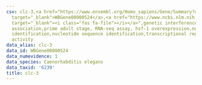 ```yaml
---
csv: clc-3,<a href="https://www.ensembl.org/Homo_sapiens/Gene/Summary?db=core;g=WBGene00000524"
  target="_blank">WBGene00000524</a>,<a href="https://www.ncbi.nlm.nih.gov/pubmed/30894454"
  target="_blank"><i class="fas fa-file"></i></a>",genetic interference,functional
  association,prime adult stage, RNA-seq assay, hsf-1 overexpression,nucleotide sequence
  identification,nucleotide sequence identification,transcriptional regulation,up-regulates
  activity
data_alias: clc-3
data_id: WBGene00000524
data_numevidence: 1
data_species: Caenorhabditis elegans
data_taxid: '6239'
title: clc-3
---
```

